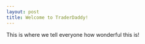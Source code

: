 ```yaml
---
layout: post
title: Welcome to TraderDaddy!
---
```


This is where we tell everyone how wonderful this is!
